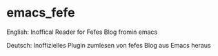 # emacs_fefe

English:
Inoffical Reader for Fefes Blog fromin emacs

Deutsch:
Inoffizielles Plugin zumlesen von fefes Blog aus Emacs heraus 
